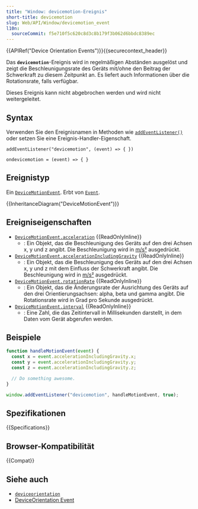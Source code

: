 ```yaml
---
title: "Window: devicemotion-Ereignis"
short-title: devicemotion
slug: Web/API/Window/devicemotion_event
l10n:
  sourceCommit: f5e710f5c620c8d3c8b179f3b062d6bbdc8389ec
---
```


{{APIRef("Device Orientation Events")}}{{securecontext_header}}

Das **`devicemotion`**-Ereignis wird in regelmäßigen Abständen ausgelöst und zeigt die Beschleunigungsrate des Geräts mit/ohne den Beitrag der Schwerkraft zu diesem Zeitpunkt an. Es liefert auch Informationen über die Rotationsrate, falls verfügbar.

Dieses Ereignis kann nicht abgebrochen werden und wird nicht weitergeleitet.

## Syntax

Verwenden Sie den Ereignisnamen in Methoden wie [`addEventListener()`](/de/docs/Web/API/EventTarget/addEventListener) oder setzen Sie eine Ereignis-Handler-Eigenschaft.

```js-nolint
addEventListener("devicemotion", (event) => { })

ondevicemotion = (event) => { }
```

## Ereignistyp

Ein [`DeviceMotionEvent`](/de/docs/Web/API/DeviceMotionEvent). Erbt von [`Event`](/de/docs/Web/API/Event).

{{InheritanceDiagram("DeviceMotionEvent")}}

## Ereigniseigenschaften

- [`DeviceMotionEvent.acceleration`](/de/docs/Web/API/DeviceMotionEvent/acceleration) {{ReadOnlyInline}}
  - : Ein Objekt, das die Beschleunigung des Geräts auf den drei Achsen x, y und z angibt. Die Beschleunigung wird in [m/s²](https://en.wikipedia.org/wiki/Meter_per_second_squared) ausgedrückt.
- [`DeviceMotionEvent.accelerationIncludingGravity`](/de/docs/Web/API/DeviceMotionEvent/accelerationIncludingGravity) {{ReadOnlyInline}}
  - : Ein Objekt, das die Beschleunigung des Geräts auf den drei Achsen x, y und z mit dem Einfluss der Schwerkraft angibt. Die Beschleunigung wird in [m/s²](https://en.wikipedia.org/wiki/Meter_per_second_squared) ausgedrückt.
- [`DeviceMotionEvent.rotationRate`](/de/docs/Web/API/DeviceMotionEvent/rotationRate) {{ReadOnlyInline}}
  - : Ein Objekt, das die Änderungsrate der Ausrichtung des Geräts auf den drei Orientierungsachsen: alpha, beta und gamma angibt. Die Rotationsrate wird in Grad pro Sekunde ausgedrückt.
- [`DeviceMotionEvent.interval`](/de/docs/Web/API/DeviceMotionEvent/interval) {{ReadOnlyInline}}
  - : Eine Zahl, die das Zeitintervall in Millisekunden darstellt, in dem Daten vom Gerät abgerufen werden.

## Beispiele

```js
function handleMotionEvent(event) {
  const x = event.accelerationIncludingGravity.x;
  const y = event.accelerationIncludingGravity.y;
  const z = event.accelerationIncludingGravity.z;

  // Do something awesome.
}

window.addEventListener("devicemotion", handleMotionEvent, true);
```

## Spezifikationen

{{Specifications}}

## Browser-Kompatibilität

{{Compat}}

## Siehe auch

- [`deviceorientation`](/de/docs/Web/API/Window/deviceorientation_event)
- [DeviceOrientation Event](https://www.w3.org/TR/orientation-event/#devicemotion)

